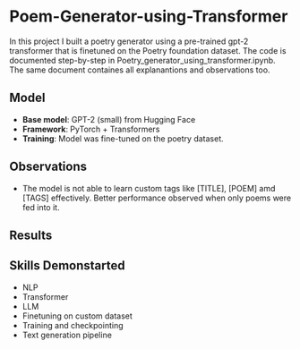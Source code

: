 # Poem-Generator-using-Transformer
In this project I built a poetry generator using a pre-trained gpt-2 transformer that is finetuned on the Poetry foundation dataset.
The code is documented step-by-step in Poetry_generator_using_transformer.ipynb. The same document containes all explanantions and observations too.

## Model  
- **Base model**: GPT-2 (small) from Hugging Face  
- **Framework**: PyTorch + Transformers  
- **Training**: Model was fine-tuned on the poetry dataset.  

## Observations
- The model is not able to learn custom tags like [TITLE], [POEM] amd [TAGS] effectively. Better performance observed when only poems were fed into it.

## Results

## Skills Demonstarted
- NLP
- Transformer
- LLM
- Finetuning on custom dataset
- Training and checkpointing
- Text generation pipeline
  

